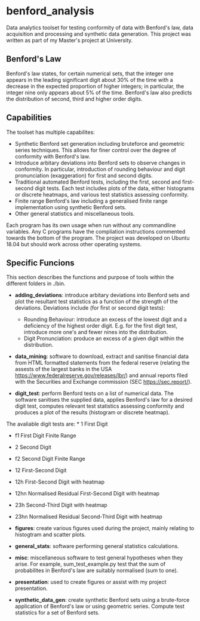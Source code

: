 # benford_analysis
Data analytics toolset for testing conformity of data with Benford's law, data acquisition and processing and synthetic data generation. This project was written as part of my Master's project at University. 

## Benford's Law
Benford's law states, for certain numerical sets, that the integer one appears in the leading significant digit about 30% of the time with a decrease in the expected proportion of higher integers; in particular, the integer nine only appears about 5% of the time. Benford's law also predicts the distribution of second, third and higher order digits. 

## Capabilities
The toolset has multiple capabilites:

* Synthetic Benford set generation including bruteforce and geometric series techniques. This allows for finer control over the degree of conformity with Benford's law. 
* Introduce arbitary deviations into Benford sets to observe changes in conformity. In particular, introduction of rounding behaviour and digit pronunciation (exaggeration) for first and second digits. 
* Traditional automated Benford tests, including the first, second and first-second digit tests. Each test includes plots of the data, either histograms or discrete heatmaps, and various test statistics assessing conformity. 
* Finite range Benford's law including a generalised finite range implementation using synthetic Benford sets. 
* Other general statistics and miscellaneous tools. 

Each program has its own usage when run without any commandline variables. Any C programs have the compliation instructions commented towards the bottom of the program. The project was developed on Ubuntu 18.04 but should work across other operating systems. 

## Specific Funcions
This section describes the functions and purpose of tools within the different folders in ./bin. 

* **adding_deviations**: introduce arbitary deviations into Benford sets and plot the resultant test statistics as a function of the strength of the deviations. Deviations include (for first or second digit tests):
  * Rounding Behaviour: introduce an excess of the lowest digit and a deficiency of the highest order digit. E.g. for the first digit test, introduce more one's and fewer nines into the distribution. 
  * Digit Pronunciation: produce an excess of a given digit within the distribution. 

* **data_mining**: software to download, extract and sanitise financial data from HTML formatted statements from the federal reserve (relating the assests of the largest banks in the USA https://www.federalreserve.gov/releases/lbr/) and annual reports filed with the Securities and Exchange commission (SEC https://sec.report/). 
* **digit_test**: perform Benford tests on a list of numerical data. The software sanitises the supplied data, applies Benford's law for a desired digit test, computes relevant test statistics assessing conformity and produces a plot of the results (histogram or discrete heatmap). 

The avaliable digit tests are:
    * 1    First Digit
  * f1   First Digit Finite Range
  * 2    Second Digit
  * f2   Second Digit Finite Range
  * 12   First-Second Digit
  * 12h  First-Second Digit with heatmap
  * 12hn Normalised Residual First-Second Digit with heatmap
  * 23h  Second-Third Digit with heatmap
  * 23hn Normalised Residual Second-Third Digit with heatmap

* **figures**: create various figures used during the project, mainly relating to histogtram and scatter plots. 
* **general_stats**: software performing general statistics calculations. 
* **misc**: miscellaneous software to test general hypotheses when they arise. For example, sum_test_example.py test that the sum of probabilites in Benford's law are suitably normalised (sum to one). 
* **presentation**: used to create figures or assist with my project presentation. 
* **synthetic_data_gen**: create synthetic Benford sets using a brute-force application of Benford's law or using geometric series. Compute test statistics for a set of Benford sets. 
